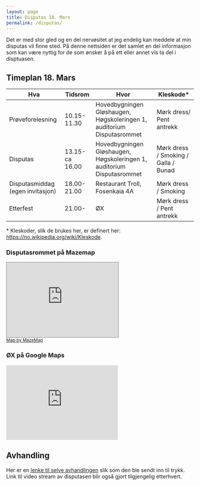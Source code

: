 ```yaml
---
layout: page
title: Disputas 18. Mars
permalink: /disputas/
---
```


Det er med stor gled og en del nervøsitet at jeg endelig kan meddele at min disputas vil finne sted. På denne nettsiden er det samlet en del informasjon som kan være nyttig for de som ønsker å på ett eller annet vis ta del i disptuasen.

## Timeplan 18. Mars

| Hva              | Tidsrom     | Hvor                       | Kleskode* |
|------------------|-------------|---------------------------------|----------|
| Prøveforelesning | 10.15-11.30 | Hovedbygningen Gløshaugen, Høgskoleringen 1, auditorium Disputasrommet  | Mørk dress/ Pent antrekk|
| Disputas         | 13.15-ca 16.00 | Hovedbygningen Gløshaugen, Høgskoleringen 1, auditorium Disputasrommet  | Mørk dress / Smoking / Galla / Bunad |
| Disputasmiddag (egen invitasjon) | 18.00-21.00 | Restaurant Troll, Fosenkaia 4A| Mørk dress / Smoking         |
| Etterfest        | 21.00-      | ØX  | Mørk dress / Pent antrekk    |

\* Kleskoder, slik de brukes her, er definert her: https://no.wikipedia.org/wiki/Kleskode.

### Disputasrommet på Mazemap
<iframe width="300" height="200" frameborder="0" scrolling="no" marginheight="0" marginwidth="0" src="https://use.mazemap.com/embed.html#v=1&config=ntnu&zlevel=2&center=10.402548,63.419551&zoom=18&sharepoitype=poi&sharepoi=1000289416&campusid=1&utm_medium=iframe" style="border: 1px solid grey" allow="geolocation"></iframe><br/><small><a href="https://www.mazemap.com/">Map by MazeMap</a></small>

### ØX på Google Maps
<iframe src="https://www.google.com/maps/embed?pb=!1m18!1m12!1m3!1d1784.5555111060116!2d10.391677816719419!3d63.43086238327678!2m3!1f0!2f0!3f0!3m2!1i1024!2i768!4f13.1!3m3!1m2!1s0x466d319b1b50cf39%3A0x88a754cef5ac067b!2s%C3%98X%20Tap%20Room!5e0!3m2!1sno!2sno!4v1646223714599!5m2!1sno!2sno" width="300" height="200" style="border:0;" allowfullscreen="" loading="lazy"></iframe>

## Avhandling
Her er en [lenke til selve avhandlingen](https://studntnu-my.sharepoint.com/:b:/g/personal/sivertba_ntnu_no/EQNC0M2Y7eNLmnZM6Z0oQzcBlwecqvoO1XKeoIULWIP2fA?e=oW5djq) slik som den ble sendt inn til trykk.
Link til video stream av disputasen blir også gjort tilgjengelig etterhvert.  

<!---  ## Thesis
Here is a [link to the thesis](https://studntnu-my.sharepoint.com/:b:/g/personal/sivertba_ntnu_no/EQNC0M2Y7eNLmnZM6Z0oQzcBlwecqvoO1XKeoIULWIP2fA?e=oW5djq) as it was sendt to print.
A link to the presentation used during the defence is also given here. --->

